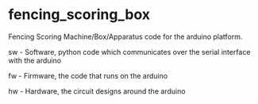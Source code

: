 fencing_scoring_box
===================

Fencing Scoring Machine/Box/Apparatus code for the arduino platform.

sw - Software, python code which communicates over the serial interface with the arduino

fw - Firmware, the code that runs on the arduino

hw - Hardware, the circuit designs around the arduino
